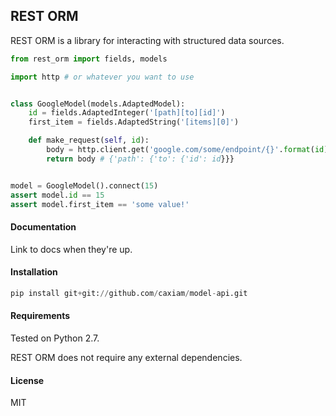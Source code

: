 ## REST ORM

REST ORM is a library for interacting with structured data sources.

```python
from rest_orm import fields, models

import http # or whatever you want to use


class GoogleModel(models.AdaptedModel):
    id = fields.AdaptedInteger('[path][to][id]')
    first_item = fields.AdaptedString('[items][0]')

    def make_request(self, id):
        body = http.client.get('google.com/some/endpoint/{}'.format(id)).content
        return body # {'path': {'to': {'id': id}}}


model = GoogleModel().connect(15)
assert model.id == 15
assert model.first_item == 'some value!'
```

#### Documentation

Link to docs when they're up.

#### Installation

```python
pip install git+git://github.com/caxiam/model-api.git
```

#### Requirements
Tested on Python 2.7.

REST ORM does not require any external dependencies.

#### License
MIT
